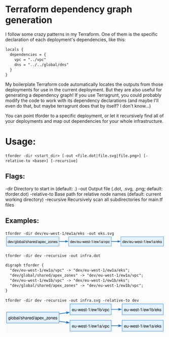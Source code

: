 # Terraform dependency graph generation
I follow some crazy patterns in my Terraform. One of them is the specific declaration of each deployment's dependencies, like this:

```
locals {
  dependencies = {
    vpc = "../vpc"
    dns = "../../global/dns"
  }
}
```

My boilerplate Terraform code automatically locates the outputs from those deployments for use in the current deployment. But they are also useful for generating a dependency graph! If you use Terragrunt, you could probably modify the code to work with its dependency declarations (and maybe I'll even do that, but maybe terragrunt does that by itself? I don't know...)

You can point tforder to a specific deployment, or let it recursively find all of your deployments and map out dependencies for your whole infrastructure.

# Usage:
```
tforder -dir <start_dir> [-out <file.dot|file.svg|file.png>] [-relative-to <base>] [-recursive]
```

## Flags:
  -dir           Directory to start in (default: .)
  -out           Output file (.dot, .svg, .png; default: tforder.dot)
  -relative-to   Base path for relative node names (default: current working directory)
  -recursive     Recursively scan all subdirectories for main.tf files

## Examples:
`tforder -dir dev/eu-west-1/ew1a/eks -out eks.svg`
![graph.svg](https://github.com/raffraffraff/tforder/blob/main/example/graph.svg?raw=true)

`tforder -dir dev -recursive -out infra.dot`
```
digraph tforder {
  "dev/eu-west-1/ew1a/vpc" -> "dev/eu-west-1/ew1a/eks";
  "dev/global/shared/apex_zones" -> "dev/eu-west-1/ew1a/vpc";
  "dev/eu-west-1/ew1b/vpc" -> "dev/eu-west-1/ew1b/eks";
  "dev/global/shared/apex_zones" -> "dev/eu-west-1/ew1b/vpc";
}
```

`tforder -dir dev -recursive -out infra.svg -relative-to dev`
![infra.svg](https://github.com/raffraffraff/tforder/blob/main/example/infra.svg?raw=true)
